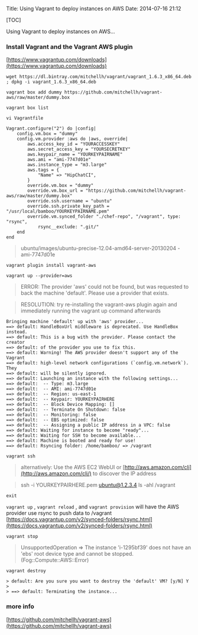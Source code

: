 Title: Using Vagrant to deploy instances on AWS
Date: 2014-07-16 21:12

[TOC]

Using Vagrant to deploy instances on AWS...

### Install Vagrant and the Vagrant AWS plugin

[https://www.vagrantup.com/downloads](https://www.vagrantup.com/downloads)

`wget https://dl.bintray.com/mitchellh/vagrant/vagrant_1.6.3_x86_64.deb ; dpkg -i vagrant_1.6.3_x86_64.deb`

`vagrant box add dummy https://github.com/mitchellh/vagrant-aws/raw/master/dummy.box`

`vagrant box list`

`vi Vagrantfile`

    Vagrant.configure("2") do |config|
        config.vm.box = "dummy"
        config.vm.provider :aws do |aws, override|
            aws.access_key_id = "YOURACCESSKEY"
            aws.secret_access_key = "YOURSECRETKEY"
            aws.keypair_name = "YOURKEYPAIRNAME"
            aws.ami = "ami-7747d01e"
            aws.instance_type = "m3.large"
            aws.tags = {
                "Name" => "HipChatCI",
            }
            override.vm.box = "dummy"
            override.vm.box_url = "https://github.com/mitchellh/vagrant-aws/raw/master/dummy.box"
            override.ssh.username = "ubuntu"
            override.ssh.private_key_path = "/usr/local/bamboo/YOURKEYPAIRNAME.pem"
            override.vm.synced_folder "./chef-repo", "/vagrant", type: "rsync",
                rsync__exclude: ".git/"
        end
    end

> ubuntu/images/ubuntu-precise-12.04-amd64-server-20130204 - ami-7747d01e

`vagrant plugin install vagrant-aws`

`vagrant up --provider=aws`

> ERROR: The provider 'aws' could not be found, but was requested to back the machine 'default'. Please use a provider that exists.

> RESOLUTION: try re-installing the vagrant-aws plugin again and immediately running the vagrant up command afterwards


    Bringing machine 'default' up with 'aws' provider...
    ==> default: HandleBoxUrl middleware is deprecated. Use HandleBox instead.
    ==> default: This is a bug with the provider. Please contact the creator
    ==> default: of the provider you use to fix this.
    ==> default: Warning! The AWS provider doesn't support any of the Vagrant
    ==> default: high-level network configurations (`config.vm.network`). They
    ==> default: will be silently ignored.
    ==> default: Launching an instance with the following settings...
    ==> default:  -- Type: m3.large
    ==> default:  -- AMI: ami-7747d01e
    ==> default:  -- Region: us-east-1
    ==> default:  -- Keypair: YOURKEYPAIRHERE
    ==> default:  -- Block Device Mapping: []
    ==> default:  -- Terminate On Shutdown: false
    ==> default:  -- Monitoring: false
    ==> default:  -- EBS optimized: false
    ==> default:  -- Assigning a public IP address in a VPC: false
    ==> default: Waiting for instance to become "ready"...
    ==> default: Waiting for SSH to become available...
    ==> default: Machine is booted and ready for use!
    ==> default: Rsyncing folder: /home/bamboo/ => /vagrant

`vagrant ssh`

> alternatively: Use the AWS EC2 WebUI or [http://aws.amazon.com/cli](http://aws.amazon.com/cli/) to discover the IP address

> ssh -i YOURKEYPAIRHERE.pem ubuntu@1.2.3.4 ls -ahl /vagrant

`exit`

`vagrant up` , `vagrant reload` , and `vagrant provision` will have the AWS provider use rsync to push data to /vagrant
[https://docs.vagrantup.com/v2/synced-folders/rsync.html](https://docs.vagrantup.com/v2/synced-folders/rsync.html)

`vagrant stop`

> UnsupportedOperation => The instance 'i-1295bf39' does not have an 'ebs' root device type and cannot be stopped. (Fog::Compute::AWS::Error)

`vagrant destroy`

    > default: Are you sure you want to destroy the 'default' VM? [y/N] Y
    >
    > ==> default: Terminating the instance...



### more info

[https://github.com/mitchellh/vagrant-aws](https://github.com/mitchellh/vagrant-aws)


